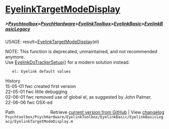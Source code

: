 # [EyelinkTargetModeDisplay](EyelinkTargetModeDisplay)
##### >[Psychtoolbox](Psychtoolbox)>[PsychHardware](PsychHardware)>[EyelinkToolbox](EyelinkToolbox)>[EyelinkBasic](EyelinkBasic)>[EyelinkBasicLegacy](EyelinkBasicLegacy)

USAGE: result=[EyelinkTargetModeDisplay](EyelinkTargetModeDisplay)(el)  
  
NOTE: This function is deprecated, unmaintained, and not recommended anymore.  
Use [EyelinkDoTrackerSetup](EyelinkDoTrackerSetup)() for a modern solution instead.  
  
       el: Eyelink default values  
  
History  
15-05-01    fwc created first version  
22-05-01    fwc    little debugging  
02-06-01    fwc removed use of global el, as suggested by John Palmer.  
22-06-06    fwc OSX-ed  




<div class="code_header" style="text-align:right;">
  <span style="float:left;">Path&nbsp;&nbsp;</span> <span class="counter">Retrieve <a href=
  "https://raw.github.com/Psychtoolbox-3/Psychtoolbox-3/beta/Psychtoolbox/PsychHardware/EyelinkToolbox/EyelinkBasic/EyelinkBasicLegacy/EyelinkTargetModeDisplay.m">current version from GitHub</a> | View <a href=
  "https://github.com/Psychtoolbox-3/Psychtoolbox-3/commits/beta/Psychtoolbox/PsychHardware/EyelinkToolbox/EyelinkBasic/EyelinkBasicLegacy/EyelinkTargetModeDisplay.m">changelog</a></span>
</div>
<div class="code">
  <code>Psychtoolbox/PsychHardware/EyelinkToolbox/EyelinkBasic/EyelinkBasicLegacy/EyelinkTargetModeDisplay.m</code>
</div>

